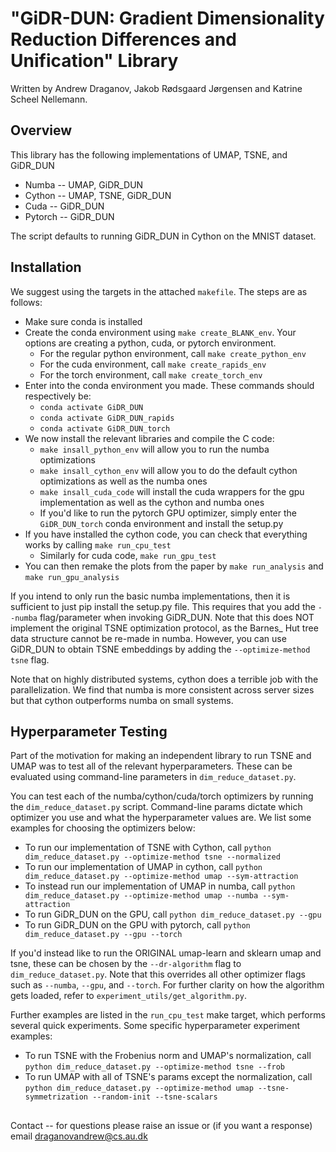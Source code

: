 # "GiDR-DUN: Gradient Dimensionality Reduction Differences and Unification" Library
Written by Andrew Draganov, Jakob Rødsgaard Jørgensen and Katrine Scheel Nellemann.

## Overview

This library has the following implementations of UMAP, TSNE, and GiDR\_DUN
 - Numba \-\- UMAP, GiDR\_DUN
 - Cython \-\- UMAP, TSNE, GiDR\_DUN
 - Cuda \-\- GiDR\_DUN
 - Pytorch \-\- GiDR\_DUN


The script defaults to running GiDR\_DUN in Cython on the MNIST dataset.

## Installation

We suggest using the targets in the attached `makefile`. The steps are as follows:
 - Make sure conda is installed
 - Create the conda environment using `make create_BLANK_env`. Your options are creating a python, cuda, or pytorch environment.
     - For the regular python environment, call `make create_python_env`
     - For the cuda environment, call `make create_rapids_env`
     - For the torch environment, call `make create_torch_env`
 - Enter into the conda environment you made. These commands should respectively be:
     - `conda activate GiDR_DUN`
     - `conda activate GiDR_DUN_rapids`
     - `conda activate GiDR_DUN_torch`
 - We now install the relevant libraries and compile the C code:
     - `make insall_python_env` will allow you to run the numba optimizations
     - `make insall_cython_env` will allow you to do the default cython optimizations as well as the numba ones
     - `make insall_cuda_code` will install the cuda wrappers for the gpu implementation as well as the cython and numba ones
     - If you'd like to run the pytorch GPU optimizer, simply enter the `GiDR_DUN_torch` conda environment and install the setup.py
 - If you have installed the cython code, you can check that everything works by calling `make run_cpu_test`
     - Similarly for cuda code, `make run_gpu_test`
 - You can then remake the plots from the paper by `make run_analysis` and `make run_gpu_analysis`

If you intend to only run the basic numba implementations, then it is sufficient to just pip install the setup.py file.
This requires that you add the `--numba` flag/parameter when invoking GiDR\_DUN. Note that this does NOT implement
the original TSNE optimization protocol, as the Barnes\_ Hut tree data structure cannot be re-made in numba.
However, you can use GiDR\_DUN to obtain TSNE embeddings by adding the `--optimize-method tsne` flag.

Note that on highly distributed systems, cython does a terrible job with the parallelization. We find that numba
is more consistent across server sizes but that cython outperforms numba on small systems.

## Hyperparameter Testing

Part of the motivation for making an independent library to run TSNE and UMAP was to test all
of the relevant hyperparameters. These can be evaluated using command-line parameters
in `dim_reduce_dataset.py`.

You can test each of the numba/cython/cuda/torch optimizers by running the `dim_reduce_dataset.py` script.
Command-line params dictate which optimizer you use and what the hyperparameter values are. We list some examples
for choosing the optimizers below:
 - To run our implementation of TSNE with Cython, call `python dim_reduce_dataset.py --optimize-method tsne --normalized`
 - To run our implementation of UMAP in cython, call `python dim_reduce_dataset.py --optimize-method umap --sym-attraction`
 - To instead run our implementation of UMAP in numba, call `python dim_reduce_dataset.py --optimize-method umap --numba --sym-attraction`
 - To run GiDR\_DUN on the GPU, call `python dim_reduce_dataset.py --gpu`
 - To run GiDR\_DUN on the GPU with pytorch, call `python dim_reduce_dataset.py --gpu --torch`

If you'd instead like to run the ORIGINAL umap-learn and sklearn umap and tsne, these can be chosen by the `--dr-algorithm`
flag to `dim_reduce_dataset.py`. Note that this overrides all other optimizer flags such as `--numba`, `--gpu`, and `--torch`.
For further clarity on how the algorithm gets loaded, refer to `experiment_utils/get_algorithm.py`.

Further examples are listed in the `run_cpu_test` make target, which performs several quick experiments.
Some specific hyperparameter experiment examples:
 - To run TSNE with the Frobenius norm and UMAP's normalization, call
   `python dim_reduce_dataset.py --optimize-method tsne --frob`
 - To run UMAP with all of TSNE's params except the normalization, call
   `python dim_reduce_dataset.py --optimize-method umap --tsne-symmetrization --random-init
    --tsne-scalars`

##
Contact -- for questions please raise an issue or (if you want a response) email draganovandrew@cs.au.dk
